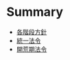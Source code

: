 # Summary

- [各階段方針][1]
- [統一法令][2]
- [開荒期法令][3]

[1]:	./direction.md "各階段方針"
[2]:	./rule-default.md "統一法令"
[3]:	./rule-starter.md "開荒期法令"